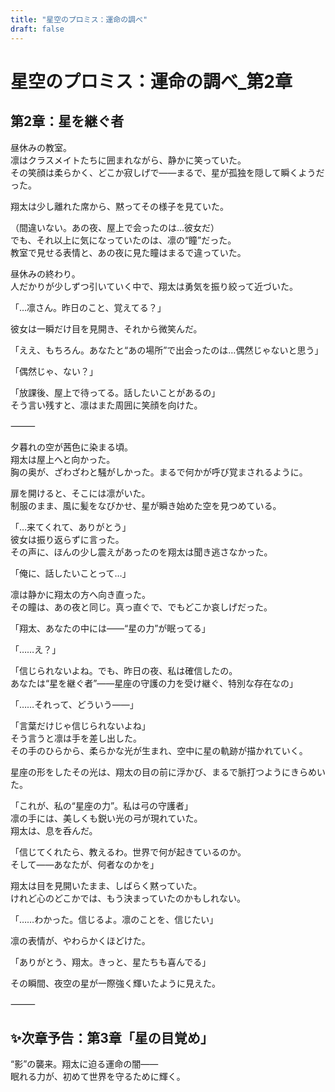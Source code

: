```yaml
---
title: "星空のプロミス：運命の調べ"
draft: false
---
```


# 星空のプロミス：運命の調べ\_第2章

## 第2章：星を継ぐ者

昼休みの教室。  
凛はクラスメイトたちに囲まれながら、静かに笑っていた。  
その笑顔は柔らかく、どこか寂しげで――まるで、星が孤独を隠して瞬くようだった。

翔太は少し離れた席から、黙ってその様子を見ていた。

（間違いない。あの夜、屋上で会ったのは…彼女だ）  
でも、それ以上に気になっていたのは、凛の“瞳”だった。  
教室で見せる表情と、あの夜に見た瞳はまるで違っていた。

昼休みの終わり。  
人だかりが少しずつ引いていく中で、翔太は勇気を振り絞って近づいた。

「…凛さん。昨日のこと、覚えてる？」

彼女は一瞬だけ目を見開き、それから微笑んだ。

「ええ、もちろん。あなたと“あの場所”で出会ったのは…偶然じゃないと思う」

「偶然じゃ、ない？」

「放課後、屋上で待ってる。話したいことがあるの」  
そう言い残すと、凛はまた周囲に笑顔を向けた。

⸻

夕暮れの空が茜色に染まる頃。  
翔太は屋上へと向かった。  
胸の奥が、ざわざわと騒がしかった。まるで何かが呼び覚まされるように。

扉を開けると、そこには凛がいた。  
制服のまま、風に髪をなびかせ、星が瞬き始めた空を見つめている。

「…来てくれて、ありがとう」  
彼女は振り返らずに言った。  
その声に、ほんの少し震えがあったのを翔太は聞き逃さなかった。

「俺に、話したいことって…」

凛は静かに翔太の方へ向き直った。  
その瞳は、あの夜と同じ。真っ直ぐで、でもどこか哀しげだった。

「翔太、あなたの中には――“星の力”が眠ってる」

「……え？」

「信じられないよね。でも、昨日の夜、私は確信したの。  
あなたは“星を継ぐ者”――星座の守護の力を受け継ぐ、特別な存在なの」

「……それって、どういう――」

「言葉だけじゃ信じられないよね」  
そう言うと凛は手を差し出した。  
その手のひらから、柔らかな光が生まれ、空中に星の軌跡が描かれていく。

星座の形をしたその光は、翔太の目の前に浮かび、まるで脈打つようにきらめいた。

「これが、私の“星座の力”。私は弓の守護者」  
凛の手には、美しくも鋭い光の弓が現れていた。  
翔太は、息を呑んだ。

「信じてくれたら、教えるわ。世界で何が起きているのか。  
そして――あなたが、何者なのかを」

翔太は目を見開いたまま、しばらく黙っていた。  
けれど心のどこかでは、もう決まっていたのかもしれない。

「……わかった。信じるよ。凛のことを、信じたい」

凛の表情が、やわらかくほどけた。

「ありがとう、翔太。きっと、星たちも喜んでる」

その瞬間、夜空の星が一際強く輝いたように見えた。

⸻

## ✨次章予告：第3章「星の目覚め」

“影”の襲来。翔太に迫る運命の闇――  
眠れる力が、初めて世界を守るために輝く。
